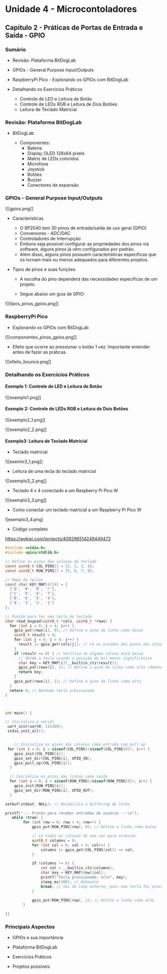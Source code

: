 # Unidade 4 - Microcontoladores

## Capitulo 2 - Práticas de Portas de Entrada e Saída - GPIO

### Sumário

* Revisão: Plataforma BitDogLab

* GPIOs - General Purpose Input/Outputs

* RaspberryPi Pico - Explorando os GPIOs com BitDogLab

* Detalhando os Exercícios Práticos

	- Controle de LED e Leitura de Botão
	- Controle de LEDs RGB e Leitura de Dois Botões
	- Leitura de Teclado Matricial

### Revisão: Plataforma BitDogLab

* BitDogLab

	- Componentes: 
		- Bateria
		- Display OLED 128x64 pixels
		- Matriz de LEDs coloridos
		- Microfone
		- Joystick
		- Botões
		- Buzzer
		- Conectores de expansão
		
### GPIOs - General Purpose Input/Outputs

![[gpios.png]]

* Características

	- O RP2040 tem 30 pinos de entrada/saída de uso geral (GPIO)
	- Conversores - ADC/DAC
	- Controladores de Interrupção
	- Embora seja possível configurar as propriedades dos pinos via software, alguns pinos já vêm configurados por padrão.
	- Além disso, alguns pinos possuem características específicas que os tornam mais ou menos adequados para diferentes projetos.

* Tipos de pinos e suas funções

	- A escolha do pino dependerá das necessidades específicas de um projeto.

	- Segue abaixo um guia de GPIO:

![[tipos_pinos_gpios.png]]

### RaspberryPi Pico

* Explorando os GPIOs com BitDogLab

![[componentes_pinos_gpios.png]]

* Efeito que ocorre ao pressionar o botão 1 vez: Importante entender antes de fazer as práticas.

![[efeito_bounce.png]]

### Detalhando os Exercícios Práticos

#### Exemplo 1: Controle de LED e Leitura de Botão

![[exemplo1.png]]

#### Exemplo 2: Controle de LEDs RGB e Leitura de Dois Botões

![[exemplo2_1.png]]

![[exemplo2_2.png]]

#### Exemplo3: Leitura de Teclado Matricial

* Teclado matricial

![[exemlo3_1.png]]

* Leitura de uma tecla do teclado matricial

![[exemplo3_2.png]]

* Teclado 4 x 4 conectado a um Raspberry Pi Pico W

![[exemplo3_3.png]]

* Como conectar um teclado matricial a um Raspberry Pi Pico W

![exemplo3_4.png]

* Código completo

https://wokwi.com/projects/409296514249449473

```C
#include <stdio.h>
#include <pico/stdlib.h>

// Define os pinos das colunas do teclado
const uint8_t COL_PINS[] = {1, 2, 3, 4}; 
const uint8_t ROW_PINS[] = {5, 6, 7, 8};

// Mapa de teclas 
const char KEY_MAP[4][4] = {
  {'D', '#', '0', '*'},
  {'C', '9', '8', '7'},
  {'B', '6', '5', '4'},
  {'A', '3', '2', '1'}
};

// Função para ler uma tecla do teclado
char read_keypad(uint8_t *cols, uint8_t *rows) {
  for (int i = 0; i < 4; i++) {
    gpio_put(rows[i], 0); // Define o pino da linha como baixo
    uint8_t result = 0;
    for (int j = 0; j < 4; j++) {
      result |= gpio_get(cols[j]); // Lê os estados dos pinos das colunas
    }
    if (result == 0) { // Verifica se alguma coluna está baixa
      // Obtém a tecla usando a posição do bit menos significativo
      char key = KEY_MAP[i][__builtin_ctz(result)]; 
      gpio_put(rows[i], 1); // Define o pino da linha como alto (debounce)
      return key;
    }
    gpio_put(rows[i], 1); // Define o pino da linha como alto
  }
  return 0; // Nenhuma tecla pressionada
}



int main() {

// Inicializa a serial
 uart_init(uart0, 115200);
 stdio_init_all();


    // Inicializa os pinos das colunas como entrada com pull-up
 for (int i = 0; i < sizeof(COL_PINS)/sizeof(COL_PINS[0]); i++) {
    gpio_init(COL_PINS[i]);
    gpio_set_dir(COL_PINS[i], GPIO_IN);
    gpio_pull_up(COL_PINS[i]);
  }

  // Inicializa os pinos das linhas como saída
  for (int i = 0; i < sizeof(ROW_PINS)/sizeof(ROW_PINS[0]); i++) {
    gpio_init(ROW_PINS[i]);
    gpio_set_dir(ROW_PINS[i], GPIO_OUT);
  }

setbuf(stdout, NULL); // Desabilita o buffering de linha

printf("--- Pronto para receber entradas do usuário ---\n");
   while (true) {
        for (int row = 0; row < 4; row++) {
            gpio_put(ROW_PINS[row], 0); // Define a linha como baixo

            // Lê todas as colunas de uma vez para otimizar
            uint8_t columns = 0;
            for (int col = 0; col < 4; col++) {
                columns |= gpio_get(COL_PINS[col]) << col;
            }

            if (columns != 0) {
                int col = __builtin_ctz(columns);
                char key = KEY_MAP[row][col];
                printf("Tecla pressionada: %c\n", key);
                sleep_ms(300); // Debounce
                break; // Sai do loop externo, pois uma tecla foi pressionada
            }

            gpio_put(ROW_PINS[row], 1); // Define a linha como alto
        }
  
}}
```

### Principais Aspectos

* GPIOs e sua importância

* Plataforma BitDogLab

* Exercícios Práticos

* Projetos possíveis

